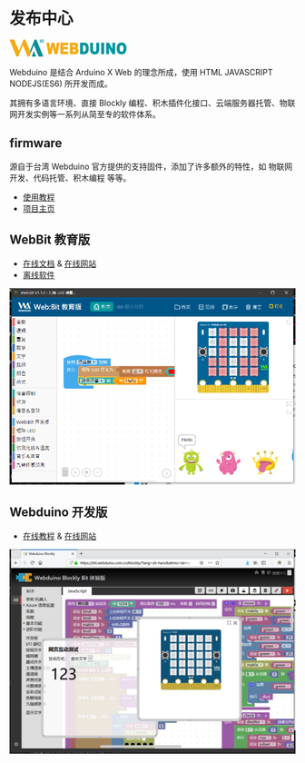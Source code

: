 # 发布中心

![image](logo.png)

Webduino 是结合 Arduino X Web 的理念所成，使用 HTML JAVASCRIPT NODEJS(ES6) 所开发而成。

其拥有多语言环境、直接 Blockly 编程、积木插件化接口、云端服务器托管、物联网开发实例等一系列从简至专的软件体系。

## firmware

源自于台湾 Webduino 官方提供的支持固件，添加了许多额外的特性，如 物联网开发、代码托管、积木编程 等等。

- [使用教程](https://github.com/BPI-STEAM/BPI-BIT-WebDuino)
- [项目主页](https://github.com/webduinoio/wafirmata)

## WebBit 教育版

- [在线文档](https://tutorials.webduino.io/zh-tw/docs/webbit/index.html) &
[在线网站](https://webbit.webduino.io/blockly/)
- [离线软件](https://github.com/BPI-STEAM/BPI-BIT-WebDuino/releases)

![image](images/github-desktop-webduino.png)

## Webduino 开发版

- [在线教程](https://webduino.com.cn/site/zh_cn/tutorials.html) & [在线网站](https://webduino.com.cn/site/zh_cn/index.html)

![image](images/github-browser-webduino.png)
